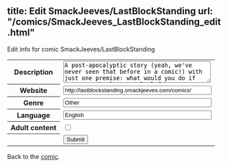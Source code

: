 title: Edit SmackJeeves/LastBlockStanding
url: "/comics/SmackJeeves_LastBlockStanding_edit.html"
---
Edit info for comic SmackJeeves/LastBlockStanding

<form name="comic" action="http://gaepostmail.appspot.com/comic/" method="post">
<table class="comicinfo">
<tr>
<th>Description</th><td><textarea name="description" cols="40" rows="3">A post-apocalyptic story (yeah, we've never seen that before in a comic!) with just one premise: what would you do if you were the last people left on an utterly devastated world? Even more weirdly, what would you do if you were not only the last living things left alive, but you were all stuck in the same 40 storey (&quot;story&quot; US people) block of flats (apartments, US etc...)? Answer? defecate yourselves? commit suicide or somehow find someway to survive? These are the stories, drawn and written using only the Sketchbook App on an iPad with my clubby fingers. It's guerilla comic book creation and I hope you enjoy it despite its erratic fonts and pretty awful draftsmanship... Enjoy...</textarea></td>
</tr>
<tr>
<th>Website</th><td><input type="text" name="url" value="http://lastblockstanding.smackjeeves.com/comics/" size="40"/></td>
</tr>
<tr>
<th>Genre</th><td><input type="text" name="genre" value="Other" size="40"/></td>
</tr>
<tr>
<th>Language</th><td><input type="text" name="language" value="English" size="40"/></td>
</tr>
<tr>
<th>Adult content</th><td><input type="checkbox" name="adult" value="adult" /></td>
</tr>
<tr>
<th></th><td>
<input type="hidden" name="comic" value="SmackJeeves_LastBlockStanding" />
<input type="submit" name="submit" value="Submit" />
</td>
</tr>
</table>
</form>

Back to the [comic](SmackJeeves_LastBlockStanding.html).
